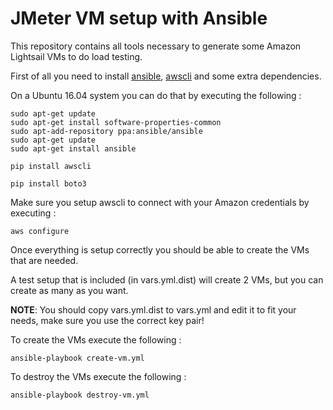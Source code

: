 # JMeter VM setup with Ansible

This repository contains all tools necessary to generate some Amazon Lightsail VMs to do load testing.

First of all you need to install [ansible](http://docs.ansible.com/ansible/latest/intro_installation.html), [awscli](http://docs.aws.amazon.com/cli/latest/userguide/installing.html) and some extra dependencies.

On a Ubuntu 16.04 system you can do that by executing the following :

    sudo apt-get update
    sudo apt-get install software-properties-common
    sudo apt-add-repository ppa:ansible/ansible
    sudo apt-get update
    sudo apt-get install ansible
    
    pip install awscli
    
    pip install boto3
    
Make sure you setup awscli to connect with your Amazon credentials by executing :

    aws configure
    
Once everything is setup correctly you should be able to create the VMs that are needed.

A test setup that is included (in vars.yml.dist) will create 2 VMs, but you can create as many as you want.

**NOTE**: You should copy vars.yml.dist to vars.yml and edit it to fit your needs, make sure you use the correct key pair!

To create the VMs execute the following :

    ansible-playbook create-vm.yml
    
To destroy the VMs execute the following :

    ansible-playbook destroy-vm.yml

